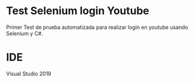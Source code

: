 # Test Selenium login Youtube

Primer Test de prueba automatizada para realizar login en youtube usando Selenium y C#.

# IDE 
Visual Studio 2019
